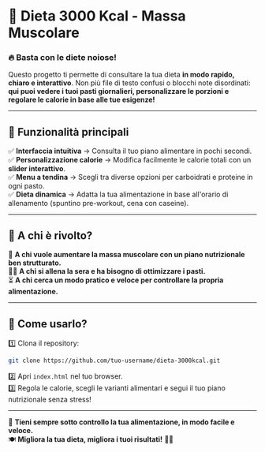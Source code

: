 # 🥗 Dieta 3000 Kcal - Massa Muscolare  

### 🔥 **Basta con le diete noiose!**  
Questo progetto ti permette di consultare la tua dieta **in modo rapido, chiaro e interattivo**. Non più file di testo confusi o blocchi note disordinati: **qui puoi vedere i tuoi pasti giornalieri, personalizzare le porzioni e regolare le calorie in base alle tue esigenze!**  

---

## **🚀 Funzionalità principali**  
✅ **Interfaccia intuitiva** → Consulta il tuo piano alimentare in pochi secondi.  
✅ **Personalizzazione calorie** → Modifica facilmente le calorie totali con un **slider interattivo**.  
✅ **Menu a tendina** → Scegli tra diverse opzioni per carboidrati e proteine in ogni pasto.  
✅ **Dieta dinamica** → Adatta la tua alimentazione in base all'orario di allenamento (spuntino pre-workout, cena con caseine).  

---

## **📌 A chi è rivolto?**  
💪 **A chi vuole aumentare la massa muscolare con un piano nutrizionale ben strutturato.**  
🏋️‍♂️ **A chi si allena la sera e ha bisogno di ottimizzare i pasti.**  
⏳ **A chi cerca un modo pratico e veloce per controllare la propria alimentazione.**  

---

## **📂 Come usarlo?**  
1️⃣ Clona il repository:  
```bash
git clone https://github.com/tuo-username/dieta-3000kcal.git
```  
2️⃣ Apri `index.html` nel tuo browser.  
3️⃣ Regola le calorie, scegli le varianti alimentari e segui il tuo piano nutrizionale senza stress!  

---

🔹 **Tieni sempre sotto controllo la tua alimentazione, in modo facile e veloce.**  
🍽️ **Migliora la tua dieta, migliora i tuoi risultati!** 💪🔥  


